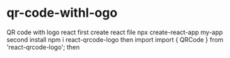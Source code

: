 # qr-code-withl-ogo
QR code with logo react
first create react file npx create-react-app my-app
second install npm i react-qrcode-logo
then import import { QRCode } from 'react-qrcode-logo';
then        <QRCode value="https://github.com/gcoro/react-qrcode-logo" qrStyle='dots' size={300} logoImage={logo} logoWidth={150} />
